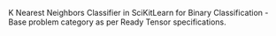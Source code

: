 K Nearest Neighbors Classifier in SciKitLearn for Binary Classification - Base problem category as per Ready Tensor specifications.
